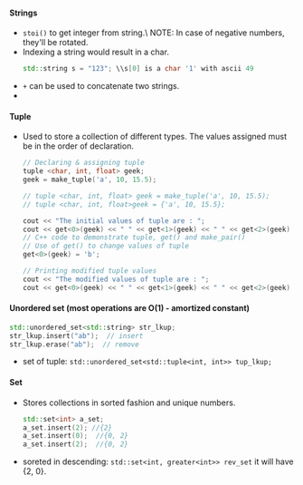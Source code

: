 #### Strings
- `stoi()` to get integer from string.\\
  NOTE: In case of negative numbers, they'll be rotated.
- Indexing a string would result in a char.
  ```cpp
  std::string s = "123"; \\s[0] is a char '1' with ascii 49
  ```
- `+` can be used to concatenate two strings.
- 
#### Tuple
- Used to store a collection of different types. The values assigned must be in the order of declaration.
  ```cpp
  // Declaring & assigning tuple
  tuple <char, int, float> geek;
  geek = make_tuple('a', 10, 15.5);
  
  // tuple <char, int, float> geek = make_tuple('a', 10, 15.5);
  // tuple <char, int, float>geek = {'a', 10, 15.5};

  cout << "The initial values of tuple are : ";
  cout << get<0>(geek) << " " << get<1>(geek) << " " << get<2>(geek) << endl;
  // C++ code to demonstrate tuple, get() and make_pair()
  // Use of get() to change values of tuple
  get<0>(geek) = 'b';
  
  // Printing modified tuple values
  cout << "The modified values of tuple are : ";
  cout << get<0>(geek) << " " << get<1>(geek) << " " << get<2>(geek) << endl;
  ```

#### Unordered set (most operations are O(1) - amortized constant)
  ```cpp
  std::unordered_set<std::string> str_lkup;
  str_lkup.insert("ab");  // insert
  str_lkup.erase("ab");  // remove
  ```
  - set of tuple: `std::unordered_set<std::tuple<int, int>> tup_lkup;`
#### Set
- Stores collections in sorted fashion and unique numbers.
  ```cpp
  std::set<int> a_set;
  a_set.insert(2); //{2}
  a_set.insert(0);  //{0, 2}
  a_set.insert(2);  //{0, 2}
  ```
- soreted in descending: `std::set<int, greater<int>> rev_set` it will have {2, 0}.
